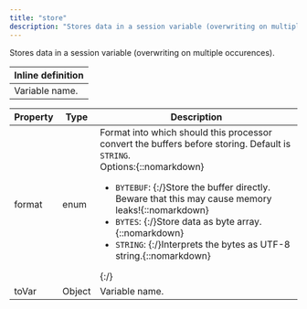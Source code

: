 ```yaml
---
title: "store"
description: "Stores data in a session variable (overwriting on multiple occurences)."
---
```

Stores data in a session variable (overwriting on multiple occurences).

| Inline definition |
| -------- |
| Variable name. |


| Property | Type | Description |
| ------- | ------- | -------- |
| format | enum | Format into which should this processor convert the buffers before storing. Default is <code>STRING</code>.<br>Options:{::nomarkdown}<ul><li><code>BYTEBUF</code>: {:/}Store the buffer directly. Beware that this may cause memory leaks!{::nomarkdown}</li><li><code>BYTES</code>: {:/}Store data as byte array.{::nomarkdown}</li><li><code>STRING</code>: {:/}Interprets the bytes as UTF-8 string.{::nomarkdown}</li></ul>{:/} |
| toVar | Object | Variable name. |

